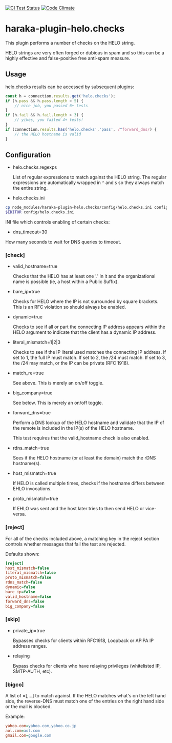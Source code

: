 [![CI Test Status][ci-img]][ci-url]
[![Code Climate][clim-img]][clim-url]

# haraka-plugin-helo.checks

This plugin performs a number of checks on the HELO string.

HELO strings are very often forged or dubious in spam and so this can be a
highly effective and false-positive free anti-spam measure.

## Usage

helo.checks results can be accessed by subsequent plugins:

```js
const h = connection.results.get('helo.checks');
if (h.pass && h.pass.length > 5) {
    // nice job, you passed 6+ tests
}
if (h.fail && h.fail.length > 3) {
    // yikes, you failed 4+ tests!
}
if (connection.results.has('helo.checks','pass', /^forward_dns/) {
    // the HELO hostname is valid
}
```

## Configuration

- helo.checks.regexps

  List of regular expressions to match against the HELO string. The regular
  expressions are automatically wrapped in `^` and `$` so they always match
  the entire string.

- helo.checks.ini

```sh
cp node_modules/haraka-plugin-helo.checks/config/helo.checks.ini config/helo.checks.ini
$EDITOR config/helo.checks.ini
```

INI file which controls enabling of certain checks:

- dns_timeout=30

How many seconds to wait for DNS queries to timeout.

### [check]

- valid_hostname=true

  Checks that the HELO has at least one '.' in it and the organizational
  name is possible (ie, a host within a Public Suffix).

- bare_ip=true

  Checks for HELO <IP> where the IP is not surrounded by square brackets.
  This is an RFC violation so should always be enabled.

- dynamic=true

  Checks to see if all or part the connecting IP address appears within
  the HELO argument to indicate that the client has a dynamic IP address.

- literal_mismatch=1|2|3

  Checks to see if the IP literal used matches the connecting IP address.
  If set to 1, the full IP must match. If set to 2, the /24 must match.
  If set to 3, the /24 may match, or the IP can be private (RFC 1918).

- match_re=true

  See above. This is merely an on/off toggle.

- big_company=true

  See below. This is merely an on/off toggle.

- forward_dns=true

  Perform a DNS lookup of the HELO hostname and validate that the IP of
  the remote is included in the IP(s) of the HELO hostname.

  This test requires that the valid_hostname check is also enabled.

- rdns_match=true

  Sees if the HELO hostname (or at least the domain) match the rDNS
  hostname(s).

- host_mismatch=true

  If HELO is called multiple times, checks if the hostname differs between
  EHLO invocations.

- proto_mismatch=true

  If EHLO was sent and the host later tries to then send HELO or vice-versa.

### [reject]

For all of the checks included above, a matching key in the reject section
controls whether messages that fail the test are rejected.

Defaults shown:

```ini
[reject]
host_mismatch=false
literal_mismatch=false
proto_mismatch=false
rdns_match=false
dynamic=false
bare_ip=false
valid_hostname=false
forward_dns=false
big_company=false
```

### [skip]

- private_ip=true

  Bypasses checks for clients within RFC1918, Loopback or APIPA IP address ranges.

- relaying

  Bypass checks for clients who have relaying privileges (whitelisted IP,
  SMTP-AUTH, etc).

### [bigco]

A list of <helo>=<rdns>[,<rdns>...] to match against. If the HELO matches
what's on the left hand side, the reverse-DNS must match one of the
entries on the right hand side or the mail is blocked.

Example:

```ini
yahoo.com=yahoo.com,yahoo.co.jp
aol.com=aol.com
gmail.com=google.com
```

<!-- leave these buried at the bottom of the document -->

[ci-img]: https://github.com/haraka/haraka-plugin-helo.checks/actions/workflows/ci.yml/badge.svg
[ci-url]: https://github.com/haraka/haraka-plugin-helo.checks/actions/workflows/ci.yml
[clim-img]: https://codeclimate.com/github/haraka/haraka-plugin-helo.checks/badges/gpa.svg
[clim-url]: https://codeclimate.com/github/haraka/haraka-plugin-helo.checks
